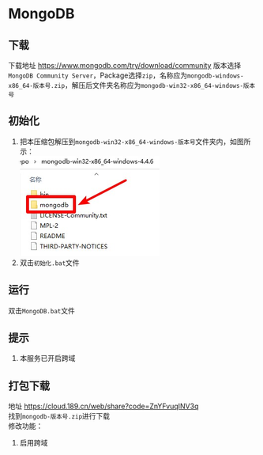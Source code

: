 # MongoDB

## 下载
下载地址 https://www.mongodb.com/try/download/community 版本选择`MongoDB Community Server`，Package选择`zip`，名称应为`mongodb-windows-x86_64-版本号.zip`，解压后文件夹名称应为`mongodb-win32-x86_64-windows-版本号`

## 初始化
1. 把本压缩包解压到`mongodb-win32-x86_64-windows-版本号`文件夹内，如图所示：  
![初始化示例](img/初始化示例.jpg)
2. 双击`初始化.bat`文件

## 运行
双击`MongoDB.bat`文件

## 提示
1. 本服务已开启跨域

## 打包下载
地址 https://cloud.189.cn/web/share?code=ZnYFvuqINV3q  
找到`mongodb-版本号.zip`进行下载  
修改功能：
1. 启用跨域
